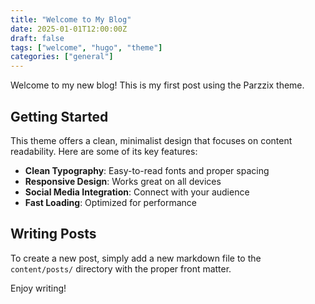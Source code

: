 ```yaml
---
title: "Welcome to My Blog"
date: 2025-01-01T12:00:00Z
draft: false
tags: ["welcome", "hugo", "theme"]
categories: ["general"]
---
```


Welcome to my new blog! This is my first post using the Parzzix theme.

## Getting Started

This theme offers a clean, minimalist design that focuses on content readability. Here are some of its key features:

- **Clean Typography**: Easy-to-read fonts and proper spacing
- **Responsive Design**: Works great on all devices
- **Social Media Integration**: Connect with your audience
- **Fast Loading**: Optimized for performance

## Writing Posts

To create a new post, simply add a new markdown file to the `content/posts/` directory with the proper front matter.

Enjoy writing!
